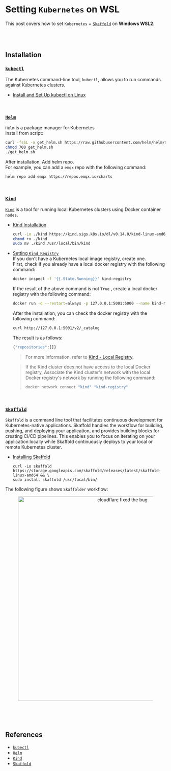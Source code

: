 # Setting `Kubernetes` on WSL

This post covers how to set `Kubernetes` + [`Skaffold`](https://skaffold.dev/) on **Windows WSL2**.  

<br/><br/>

## Installation  
### [`kubectl`](https://kubernetes.io/docs/tasks/tools/)  
The Kubernetes command-line tool, `kubectl`, allows you to run commands  
against Kubernetes clusters. 

* [Install and Set Up kubectl on Linux](https://kubernetes.io/docs/tasks/tools/install-kubectl-linux/)  

<br/>

### [`Helm`](https://helm.sh/)  
`Helm` is a package manager for Kubernetes  
Install from script:  
```bash
curl -fsSL -o get_helm.sh https://raw.githubusercontent.com/helm/helm/main/scripts/get-helm-3
chmod 700 get_helm.sh
./get_helm.sh
```

After installation, Add helm repo.  
For example, you can add a `emqx` repo with the following command:

```bash
helm repo add emqx https://repos.emqx.io/charts
```

<br/>

### [`Kind`](https://kind.sigs.k8s.io/)  
[`Kind`](https://kind.sigs.k8s.io/) is a tool for running local Kubernetes clusters using Docker container `nodes`.  
* [Kind Installation](https://kind.sigs.k8s.io/docs/user/quick-start/#installation)  
  ```bash
  curl -Lo ./kind https://kind.sigs.k8s.io/dl/v0.14.0/kind-linux-amd64
  chmod +x ./kind
  sudo mv ./kind /usr/local/bin/kind
  ```

* [Setting `Kind Registry`](https://kind.sigs.k8s.io/docs/user/local-registry/#create-a-cluster-and-registry)  
  If you don't have a Kubernetes local image registry, create one.  
  First, check if you already have a local docker registry with the following command:  
    ```bash
    docker inspect -f '{{.State.Running}}' kind-registry
    ```

  If the result of the above command is not `True` , create a local docker registry with the following command:  
    ```bash
    docker run -d --restart=always -p 127.0.0.1:5001:5000 --name kind-registry registry:2
    ```

  After the installation, you can check the docker registry with the following command:  

    ```bash
    curl http://127.0.0.1:5001/v2/_catalog
    ```

  The result is as follows:  
    ```bash
    {"repositories":[]}
    ```

    > For more information, refer to [Kind - Local Registry](https://kind.sigs.k8s.io/docs/user/local-registry/).  

    > If the Kind cluster does not have access to the local Docker registry,
    > Associate the Kind cluster's network with the local Docker registry's network by running the following command:  
    > ```bash
    > docker network connect "kind" "kind-registry"
    > ```

<br/>

### [`Skaffold`](https://skaffold.dev/docs/install/)  
`Skaffold` is a command line tool that facilitates continuous development for Kubernetes-native applications. Skaffold handles the workflow for building, pushing, and deploying your application, and provides building blocks for creating CI/CD pipelines. This enables you to focus on iterating on your application locally while Skaffold continuously deploys to your local or remote Kubernetes cluster.  

* [Installing Skaffold](https://skaffold.dev/docs/install/)  
  ```
  curl -Lo skaffold https://storage.googleapis.com/skaffold/releases/latest/skaffold-linux-amd64 && \
  sudo install skaffold /usr/local/bin/
  ```

The following figure shows `Skaffolder` workflow:

<figure>
  <div style="text-align:center">
    <img src="https://skaffold.dev/images/architecture.png" style="width: 640px; max-width: 100%; height: auto" title="cloudflare fixed the bug" />
  </div>
</figure>

<br/><br/><br/>

## References  
* [`kubectl`](https://kubernetes.io/docs/tasks/tools/)  
* [`Helm`](https://helm.sh/)  
* [`Kind`](https://kind.sigs.k8s.io/)  
* [`Skaffold`](https://skaffold.dev/docs/install/)  
